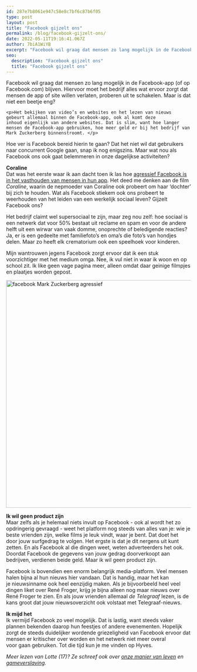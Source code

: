 ```yaml
---
id: 287e7b8061e947c58e8c7bf6c87b6f05
type: post
layout: post
title: "Facebook gijzelt ons"
permalink: /blog/facebook-gijzelt-ons/
date: 2022-05-11T19:16:41.067Z
author: 7biA1WiYB
excerpt: "Facebook wil graag dat mensen zo lang mogelijk in de Facebook-app (of op Facebook.com) blijven. Hiervoor moet het bedrijf alles wat ervoor zorgt dat mensen de app of site willen verlaten, proberen uit te schakelen. Maar is dat niet een beetje eng?  "
seo:
  description: "Facebook gijzelt ons"
  title: "Facebook gijzelt ons"
---
```

Facebook wil graag dat mensen zo lang mogelijk in de Facebook-app (of op Facebook.com) blijven. Hiervoor moet het bedrijf alles wat ervoor zorgt dat mensen de app of site willen verlaten, proberen uit te schakelen. Maar is dat niet een beetje eng?  

    <p>Het bekijken van video’s en websites en het lezen van nieuws gebeurt allemaal binnen de Facebook-app, ook al komt deze inhoud eigenlijk van andere websites. Dat is slim, want hoe langer mensen de Facebook-app gebruiken, hoe meer geld er bij het bedrijf van Mark Zuckerberg binnenstroomt. </p>
<p>Hoe ver is Facebook bereid hierin te gaan? Dat het niet wil dat gebruikers naar concurrent Google gaan, snap ik nog enigszins. Maar wat nou als Facebook ons ook gaat belemmeren in onze dagelijkse activiteiten?</p>
<p><strong>Coraline</strong><br>Dat was het eerste waar ik aan dacht toen ik las hoe <u><a href="http://nos.nl/artikel/2104439-facebooks-invloed-op-nieuws-roept-vragen-op.html">agressief Facebook is in het vasthouden van mensen in hun app</a></u>. Het deed me denken aan de film <em>Coraline</em>, waarin de nepmoeder van Coraline ook probeert om haar ‘dochter’ bij zich te houden. Wat als Facebook stiekem ook ons probeert te weerhouden van het leiden van een werkelijk sociaal leven? Gijzelt Facebook ons? </p>
<p>Het bedrijf claimt wel supersociaal te zijn, maar zeg nou zelf: hoe sociaal is een netwerk dat voor 50% bestaat uit reclame en spam en voor de andere helft uit een wirwar van vaak domme, onoprechte of beledigende reacties? Ja, er is een gedeelte met familiefoto’s en oma’s die foto’s van hondjes delen. Maar zo heeft elk crematorium ook een speelhoek voor kinderen. </p>
<p>Mijn wantrouwen jegens Facebook zorgt ervoor dat ik een stuk voorzichtiger met het medium omga. Nee, ik vul niet in waar ik woon en op school zit. Ik like geen vage pagina meer, alleen omdat daar geinige filmpjes en plaatjes worden gepost.</p>
<p><div class="media media-element-container media-default"><div id="file-19685" class="file file-image file-image-jpeg">

        
  
  <div class="content">
    <img alt="facebook Mark Zuckerberg agressief" title="Foto: AFP" height="2832" width="3886" style="height: 619px; width: 850px;" class="media-element file-default" src="https://original.sevendays.nl/sites/default/files/ANP-22122946.jpg">  </div>

  
</div>
</div>
<p><strong>Ik wil geen product zijn</strong><br>Maar zelfs als je helemaal niets invult op Facebook - ook al wordt het zo opdringerig gevraagd - weet het platform nog steeds van alles van je: wie je beste vrienden zijn, welke films je leuk vindt, waar je bent. Dat doet het door jouw surfgedrag te volgen. Het ergste is dat je dit nergens uit kunt zetten. En als Facebook al die dingen weet, weten adverteerders het ook. Doordat Facebook de gegevens van jouw gedrag doorverkoopt aan bedrijven, verdienen beide geld. Maar ik wil geen product zijn.</p>
<p>Facebook is bovendien een enorm belangrijk media-platform. Veel mensen halen bijna al hun nieuws hier vandaan. Dat is handig, maar het kan je nieuwsinname ook heel eenzijdig maken. Als je bijvoorbeeld heel veel dingen liket over René Froger, krijg je bijna alleen nog maar nieuws over René Froger te zien. En als jouw vrienden allemaal <em>de Telegraaf </em>lezen, is de kans groot dat jouw nieuwsoverzicht ook volstaat met Telegraaf-nieuws.</p>
<p><strong>Ik mijd het</strong><br>Ik vermijd Facebook zo veel mogelijk. Dat is lastig, want steeds vaker plannen bekenden daarop hun feestjes of andere evenementen. Hopelijk zorgt de steeds duidelijker wordende griezeligheid van Facebook ervoor dat mensen er kritischer over worden en het netwerk niet meer overal voor gaan gebruiken. Tot die tijd kun je me vinden op Hyves.</p>
<p><em>Meer lezen van Lotte (17)? Ze schreef ook over <a href="https://original.sevendays.nl/blog/onze-manier-van-leven-bestaat-niet">onze manier van leven</a> en <a href="https://original.sevendays.nl/blog/een-gameverslaving-echt-zo-erg">gameverslaving</a>.</em></p>  
